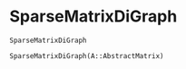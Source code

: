 # SparseMatrixDiGraph

```@docs
SparseMatrixDiGraph
```

```@docs
SparseMatrixDiGraph(A::AbstractMatrix)
```



